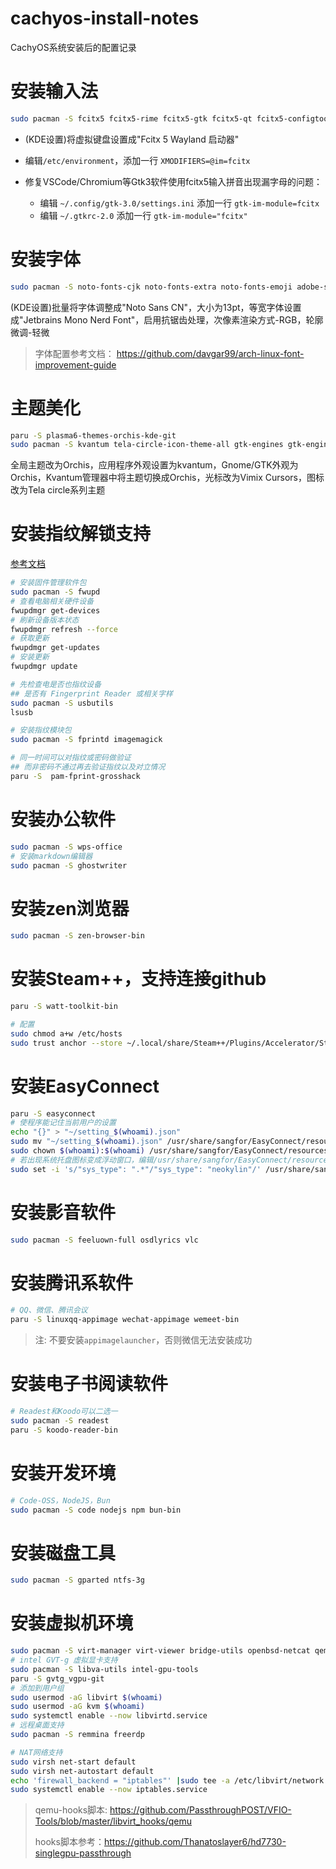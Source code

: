 # cachyos-install-notes
CachyOS系统安装后的配置记录

# 安装输入法

```bash
sudo pacman -S fcitx5 fcitx5-rime fcitx5-gtk fcitx5-qt fcitx5-configtool rime-double-pinyin
```

- (KDE设置)将虚拟键盘设置成"Fcitx 5 Wayland 启动器"

- 编辑`/etc/environment`，添加一行 `XMODIFIERS=@im=fcitx`

- 修复VSCode/Chromium等Gtk3软件使用fcitx5输入拼音出现漏字母的问题：
	- 编辑 `~/.config/gtk-3.0/settings.ini` 添加一行 `gtk-im-module=fcitx`
	- 编辑 `~/.gtkrc-2.0` 添加一行 `gtk-im-module="fcitx"`

# 安装字体

```bash
sudo pacman -S noto-fonts-cjk noto-fonts-extra noto-fonts-emoji adobe-source-han-sans-cn-fonts adobe-source-han-serif-cn-fonts wqy-microhei wqy-microhei-lite wqy-bitmapfont wqy-zenhei ttf-arphic-ukai ttf-arphic-uming ttf-jetbrains-mono-nerd ttf-roboto ttf-fira-code adobe-source-code-pro-fonts
```

(KDE设置)批量将字体调整成"Noto Sans CN"，大小为13pt，等宽字体设置成"Jetbrains Mono Nerd Font"，启用抗锯齿处理，次像素渲染方式-RGB，轮廓微调-轻微

> 字体配置参考文档： https://github.com/davgar99/arch-linux-font-improvement-guide

# 主题美化

```bash
paru -S plasma6-themes-orchis-kde-git
sudo pacman -S kvantum tela-circle-icon-theme-all gtk-engines gtk-engine-murrine orichis-theme vimx-cursors
```
全局主题改为Orchis，应用程序外观设置为kvantum，Gnome/GTK外观为Orchis，Kvantum管理器中将主题切换成Orchis，光标改为Vimix Cursors，图标改为Tela circle系列主题

# 安装指纹解锁支持

[参考文档](https://blog.ucatch.me/post/archlinux-use-fingerprint)

```bash
# 安装固件管理软件包
sudo pacman -S fwupd
# 查看电脑相关硬件设备
fwupdmgr get-devices
# 刷新设备版本状态
fwupdmgr refresh --force
# 获取更新
fwupdmgr get-updates
# 安装更新
fwupdmgr update
```

```bash
# 先检查电是否也指纹设备
## 是否有 Fingerprint Reader 或相关字样
sudo pacman -S usbutils
lsusb

# 安装指纹模块包
sudo pacman -S fprintd imagemagick

# 同一时间可以对指纹或密码做验证
## 而非密码不通过再去验证指纹以及对立情况
paru -S  pam-fprint-grosshack
```

# 安装办公软件

```bash
sudo pacman -S wps-office
# 安装markdown编辑器
sudo pacman -S ghostwriter
```

# 安装zen浏览器

```bash
sudo pacman -S zen-browser-bin
```

# 安装Steam++，支持连接github

```bash
paru -S watt-toolkit-bin

# 配置
sudo chmod a+w /etc/hosts
sudo trust anchor --store ~/.local/share/Steam++/Plugins/Accelerator/SteamTools.Certificate.cer
```

# 安装EasyConnect

```bash
paru -S easyconnect
# 使程序能记住当前用户的设置
echo "{}" > "~/setting_$(whoami).json"
sudo mv "~/setting_$(whoami).json" /usr/share/sangfor/EasyConnect/resources/conf/
sudo chown $(whoami):$(whoami) /usr/share/sangfor/EasyConnect/resources/conf/setting_$(whoami).json
# 若出现系统托盘图标变成浮动窗口，编辑/usr/share/sangfor/EasyConnect/resources/conf/easy_connect.json，将sys_type的值改为neokylin
sudo set -i 's/"sys_type": ".*"/"sys_type": "neokylin"/' /usr/share/sangfor/EasyConnect/resources/conf/easy_connect.json
```

# 安装影音软件

```bash
sudo pacman -S feeluown-full osdlyrics vlc 
```

# 安装腾讯系软件

```bash
# QQ、微信、腾讯会议
paru -S linuxqq-appimage wechat-appimage wemeet-bin
```

> 注: 不要安装`appimagelauncher`，否则微信无法安装成功

# 安装电子书阅读软件

```bash
# Readest和Koodo可以二选一
sudo pacman -S readest
paru -S koodo-reader-bin
```

# 安装开发环境

```bash
# Code-OSS，NodeJS，Bun
sudo pacman -S code nodejs npm bun-bin 
```

# 安装磁盘工具

```bash
sudo pacman -S gparted ntfs-3g
```

# 安装虚拟机环境

```bash
sudo pacman -S virt-manager virt-viewer bridge-utils openbsd-netcat qemu-desktop
# intel GVT-g 虚拟显卡支持
sudo pacman -S libva-utils intel-gpu-tools
paru -S gvtg_vgpu-git
# 添加到用户组
sudo usermod -aG libvirt $(whoami)
sudo usermod -aG kvm $(whoami)
sudo systemctl enable --now libvirtd.service
# 远程桌面支持
sudo pacman -S remmina freerdp
```

```bash
# NAT网络支持
sudo virsh net-start default
sudo virsh net-autostart default
echo 'firewall_backend = "iptables"' |sudo tee -a /etc/libvirt/network.conf
sudo systemctl enable --now iptables.service
```

> qemu-hooks脚本: https://github.com/PassthroughPOST/VFIO-Tools/blob/master/libvirt_hooks/qemu
> 
> hooks脚本参考：https://github.com/Thanatoslayer6/hd7730-singlegpu-passthrough
